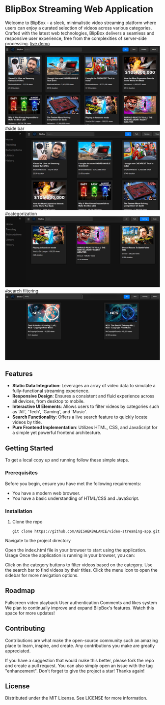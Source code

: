 # BlipBox Streaming Web Application

Welcome to BlipBox - a sleek, minimalistic video streaming platform where users can enjoy a curated selection of videos across various categories. Crafted with the latest web technologies, BlipBox delivers a seamless and responsive user experience, free from the complexities of server-side processing.
[live demo](https://abishekbalance.github.io/video-streaming-app/)
![](preview1.jpg) 
#side bar
![](preview2.jpg)
#categorization
![](preview3.jpg)
#search filtering
![](preview4.jpg)
## Features

- **Static Data Integration**: Leverages an array of video data to simulate a fully-functional streaming experience.
- **Responsive Design**: Ensures a consistent and fluid experience across all devices, from desktop to mobile.
- **Interactive UI Elements**: Allows users to filter videos by categories such as 'All', 'Tech', 'Gaming', and 'Music'.
- **Search Functionality**: Offers a live search feature to quickly locate videos by title.
- **Pure Frontend Implementation**: Utilizes HTML, CSS, and JavaScript for a simple yet powerful frontend architecture.

## Getting Started

To get a local copy up and running follow these simple steps.

### Prerequisites

Before you begin, ensure you have met the following requirements:
- You have a modern web browser.
- You have a basic understanding of HTML/CSS and JavaScript.

### Installation

1. Clone the repo
   ```
   git clone https://github.com/ABISHEKBALANCE/video-streaming-app.git
Navigate to the project directory

Open the index.html file in your browser to start using the application.
Usage
Once the application is running in your browser, you can:

Click on the category buttons to filter videos based on the category.
Use the search bar to find videos by their titles.
Click the menu icon to open the sidebar for more navigation options.
## Roadmap
 Fullscreen video playback
 User authentication
 Comments and likes system
We plan to continually improve and expand BlipBox's features. Watch this space for more updates!

## Contributing
Contributions are what make the open-source community such an amazing place to learn, inspire, and create. Any contributions you make are greatly appreciated.

If you have a suggestion that would make this better, please fork the repo and create a pull request. You can also simply open an issue with the tag "enhancement".
Don't forget to give the project a star! Thanks again!

## License
Distributed under the MIT License. See LICENSE for more information.
